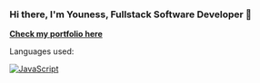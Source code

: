 ### Hi there, I'm Youness, Fullstack Software Developer 👋

[**Check my portfolio here**](https://younessouzzedi.com)

Languages used:

[![JavaScript](http://3con14.biz/code/_data/js/intro/js-logo.png)](https://developer.mozilla.org/en-US/docs/Web/JavaScript)
<!--
**younsouzz/younsouzz** is a ✨ _special_ ✨ repository because its `README.md` (this file) appears on your GitHub profile.

Here are some ideas to get you started:

- 🔭 I’m currently working on ...
- 🌱 I’m currently learning ...
- 👯 I’m looking to collaborate on ...
- 🤔 I’m looking for help with ...
- 💬 Ask me about ...
- 📫 How to reach me: ...
- 😄 Pronouns: ...
- ⚡ Fun fact: ...
-->

